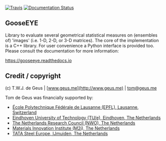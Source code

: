 [![Travis](https://travis-ci.com/tdegeus/GooseEYE.svg?branch=master)](https://travis-ci.com/tdegeus/GooseEYE)
[![Documentation Status](https://readthedocs.org/projects/gooseeye/badge/?version=latest)](https://readthedocs.org/projects/gooseeye/badge/?version=latest)

## GooseEYE

Library to evaluate several geometrical statistical measures on (ensembles of) 'images' (i.e. 1-D, 2-D, or 3-D matrices). The core of the implementation is a C++ library. For user convenience a Python interface is provided too. Please consult the documentation for more information:

https://gooseeye.readthedocs.io

## Credit / copyright

(c) T.W.J. de Geus | [www.geus.me](http://www.geus.me) | [tom@geus.me](mailto:tom@geus.me)

Tom de Geus was financially supported by:

*   [École Polytechnique Fédérale de Lausanne (EPFL), Lausanne, Switzerland](http://www.epfl.ch)
*   [Eindhoven University of Technology (TU/e), Eindhoven, The Netherlands](http://www.tue.nl)
*   [The Netherlands Research Council (NWO), The Netherlands](http://www.nwo.nl)
*   [Materials Innovation Institute (M2i), The Netherlands](http://www.m2i.nl)
*   [TATA Steel Europe, IJmuiden, The Netherlands](http://www.tatasteel.com)
